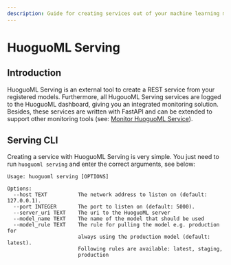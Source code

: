 ```yaml
---
description: Guide for creating services out of your machine learning models
---
```


# HuoguoML Serving

## Introduction

HuoguoML Serving is an external tool to create a REST service from your registered models. Furthermore, all HugouoML Serving services are logged to the HuoguoML dashboard, giving you an integrated monitoring solution. Besides, these services are written with FastAPI and can be extended to support other monitoring tools \(see: [Monitor HuoguoML Service](monitor-huoguoml-serving-service.md)\).

## Serving CLI

Creating a service with HuoguoML Serving is very simple. You just need to run `huoguoml serving` and enter the correct arguments, see below:

```text
Usage: huoguoml serving [OPTIONS]

Options:
  --host TEXT          The network address to listen on (default: 127.0.0.1).
  --port INTEGER       The port to listen on (default: 5000).
  --server_uri TEXT    The uri to the HuoguoML server
  --model_name TEXT    The name of the model that should be used
  --model_rule TEXT    The rule for pulling the model e.g. production for
                       always using the production model (default: latest).
                       Following rules are available: latest, staging,
                       production
```

